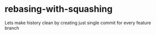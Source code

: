 # rebasing-with-squashing
Lets make history clean by creating just single commit for every feature branch 
